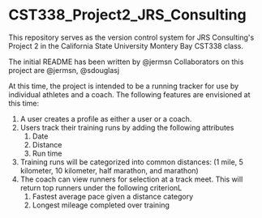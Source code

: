 # CST338_Project2_JRS_Consulting
This repository serves as the version control system for JRS Consulting's Project 2 in the California State University Montery Bay CST338 class.

The initial README has been written by @jermsn
Collaborators on this project are @jermsn, @sdouglasj

At this time, the project is intended to be a running tracker for use by individual athletes and a coach. The following features are envisioned at this time:
1. A user creates a profile as either a user or a coach.
2. Users track their training runs by adding the following attributes
   1. Date
   2. Distance
   3. Run time
3. Training runs will be categorized into common distances: (1 mile, 5 kilometer, 10 kilometer, half marathon, and marathon)  
4. The coach can view runners for selection at a track meet. This will return top runners under the following criterionL
   1. Fastest average pace given a distance category 
   2. Longest mileage completed over training
